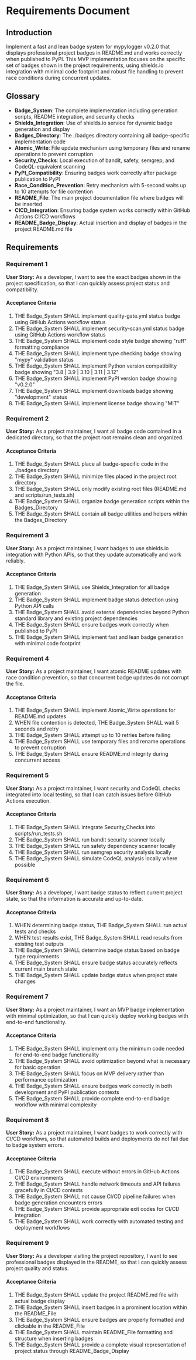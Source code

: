 # Requirements Document

## Introduction

Implement a fast and lean badge system for mypylogger v0.2.0 that displays professional project badges in README.md and works correctly when published to PyPI. This MVP implementation focuses on the specific set of badges shown in the project requirements, using shields.io integration with minimal code footprint and robust file handling to prevent race conditions during concurrent updates.

## Glossary

- **Badge_System**: The complete implementation including generation scripts, README integration, and security checks
- **Shields_Integration**: Use of shields.io service for dynamic badge generation and display
- **Badges_Directory**: The ./badges directory containing all badge-specific implementation code
- **Atomic_Write**: File update mechanism using temporary files and rename operations to prevent corruption
- **Security_Checks**: Local execution of bandit, safety, semgrep, and CodeQL-equivalent scanning
- **PyPI_Compatibility**: Ensuring badges work correctly after package publication to PyPI
- **Race_Condition_Prevention**: Retry mechanism with 5-second waits up to 10 attempts for file contention
- **README_File**: The main project documentation file where badges will be inserted
- **CICD_Integration**: Ensuring badge system works correctly within GitHub Actions CI/CD workflows
- **README_Badge_Display**: Actual insertion and display of badges in the project README.md file

## Requirements

### Requirement 1

**User Story:** As a developer, I want to see the exact badges shown in the project specification, so that I can quickly assess project status and compatibility.

#### Acceptance Criteria

1. THE Badge_System SHALL implement quality-gate.yml status badge using GitHub Actions workflow status
2. THE Badge_System SHALL implement security-scan.yml status badge using GitHub Actions workflow status  
3. THE Badge_System SHALL implement code style badge showing "ruff" formatting compliance
4. THE Badge_System SHALL implement type checking badge showing "mypy" validation status
5. THE Badge_System SHALL implement Python version compatibility badge showing "3.8 | 3.9 | 3.10 | 3.11 | 3.12"
6. THE Badge_System SHALL implement PyPI version badge showing "v0.2.0" 
7. THE Badge_System SHALL implement downloads badge showing "development" status
8. THE Badge_System SHALL implement license badge showing "MIT"

### Requirement 2

**User Story:** As a project maintainer, I want all badge code contained in a dedicated directory, so that the project root remains clean and organized.

#### Acceptance Criteria

1. THE Badge_System SHALL place all badge-specific code in the ./badges directory
2. THE Badge_System SHALL minimize files placed in the project root directory
3. THE Badge_System SHALL only modify existing root files (README.md and scripts/run_tests.sh)
4. THE Badge_System SHALL organize badge generation scripts within the Badges_Directory
5. THE Badge_System SHALL contain all badge utilities and helpers within the Badges_Directory

### Requirement 3

**User Story:** As a project maintainer, I want badges to use shields.io integration with Python APIs, so that they update automatically and work reliably.

#### Acceptance Criteria

1. THE Badge_System SHALL use Shields_Integration for all badge generation
2. THE Badge_System SHALL implement badge status detection using Python API calls
3. THE Badge_System SHALL avoid external dependencies beyond Python standard library and existing project dependencies
4. THE Badge_System SHALL ensure badges work correctly when published to PyPI
5. THE Badge_System SHALL implement fast and lean badge generation with minimal code footprint

### Requirement 4

**User Story:** As a project maintainer, I want atomic README updates with race condition prevention, so that concurrent badge updates do not corrupt the file.

#### Acceptance Criteria

1. THE Badge_System SHALL implement Atomic_Write operations for README.md updates
2. WHEN file contention is detected, THE Badge_System SHALL wait 5 seconds and retry
3. THE Badge_System SHALL attempt up to 10 retries before failing
4. THE Badge_System SHALL use temporary files and rename operations to prevent corruption
5. THE Badge_System SHALL ensure README.md integrity during concurrent access

### Requirement 5

**User Story:** As a project maintainer, I want security and CodeQL checks integrated into local testing, so that I can catch issues before GitHub Actions execution.

#### Acceptance Criteria

1. THE Badge_System SHALL integrate Security_Checks into scripts/run_tests.sh
2. THE Badge_System SHALL run bandit security scanner locally
3. THE Badge_System SHALL run safety dependency scanner locally  
4. THE Badge_System SHALL run semgrep security analysis locally
5. THE Badge_System SHALL simulate CodeQL analysis locally where possible

### Requirement 6

**User Story:** As a developer, I want badge status to reflect current project state, so that the information is accurate and up-to-date.

#### Acceptance Criteria

1. WHEN determining badge status, THE Badge_System SHALL run actual tests and checks
2. WHEN test results exist, THE Badge_System SHALL read results from existing test outputs  
3. THE Badge_System SHALL determine badge status based on badge type requirements
4. THE Badge_System SHALL ensure badge status accurately reflects current main branch state
5. THE Badge_System SHALL update badge status when project state changes

### Requirement 7

**User Story:** As a project maintainer, I want an MVP badge implementation with minimal optimization, so that I can quickly deploy working badges with end-to-end functionality.

#### Acceptance Criteria

1. THE Badge_System SHALL implement only the minimum code needed for end-to-end badge functionality
2. THE Badge_System SHALL avoid optimization beyond what is necessary for basic operation
3. THE Badge_System SHALL focus on MVP delivery rather than performance optimization
4. THE Badge_System SHALL ensure badges work correctly in both development and PyPI publication contexts
5. THE Badge_System SHALL provide complete end-to-end badge workflow with minimal complexity

### Requirement 8

**User Story:** As a project maintainer, I want badges to work correctly with CI/CD workflows, so that automated builds and deployments do not fail due to badge system errors.

#### Acceptance Criteria

1. THE Badge_System SHALL execute without errors in GitHub Actions CI/CD environments
2. THE Badge_System SHALL handle network timeouts and API failures gracefully in CI/CD contexts
3. THE Badge_System SHALL not cause CI/CD pipeline failures when badge generation encounters errors
4. THE Badge_System SHALL provide appropriate exit codes for CI/CD integration
5. THE Badge_System SHALL work correctly with automated testing and deployment workflows

### Requirement 9

**User Story:** As a developer visiting the project repository, I want to see professional badges displayed in the README, so that I can quickly assess project quality and status.

#### Acceptance Criteria

1. THE Badge_System SHALL update the project README.md file with actual badge display
2. THE Badge_System SHALL insert badges in a prominent location within the README_File
3. THE Badge_System SHALL ensure badges are properly formatted and clickable in the README_File
4. THE Badge_System SHALL maintain README_File formatting and structure when inserting badges
5. THE Badge_System SHALL provide a complete visual representation of project status through README_Badge_Display